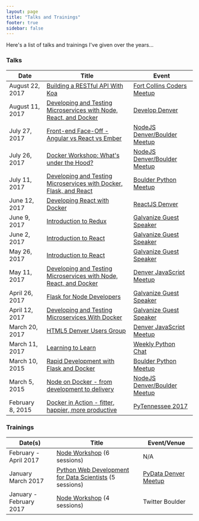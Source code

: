 ```yaml
---
layout: page
title: "Talks and Trainings"
footer: true
sidebar: false
---
```


Here's a list of talks and trainings I've given over the years...

### Talks

| Date            | Title                                 | Event |
|-----------------|---------------------------------------|-------|
| August 22, 2017    | [Building a RESTful API With Koa][29] | [Fort Collins Coders Meetup][28] |
| August 11, 2017    | [Developing and Testing Microservices with Node, React, and Docker][3] | [Develop Denver][27] |
| July 27, 2017   | [Front-end Face-Off - Angular vs React vs Ember][26] | [NodeJS Denver/Boulder Meetup][6] |
| July 26, 2017   | [Docker Workshop: What's under the Hood?][25] | [NodeJS Denver/Boulder Meetup][6] |
| July 11, 2017   | [Developing and Testing Microservices with Docker, Flask, and React][24] | [Boulder Python Meetup][11] |
| June 12, 2017  | [Developing React with Docker][22] | [ReactJS Denver][23] |
| June 9, 2017    | [Introduction to Redux][19] | [Galvanize Guest Speaker][8] |
| June 2, 2017    | [Introduction to React][16] | [Galvanize Guest Speaker][8] |
| May 26, 2017    | [Introduction to React][16] | [Galvanize Guest Speaker][8] |
| May 11, 2017    | [Developing and Testing Microservices with Node, React, and Docker][3] | [Denver JavaScript Meetup][4] |
| April 26, 2017  | [Flask for Node Developers][9] | [Galvanize Guest Speaker][8] |
| April 12, 2017  | [Developing and Testing Microservices With Docker][7] | [Galvanize Guest Speaker][8] |
| March 20, 2017  | [HTML5 Denver Users Group][2]  | [Denver JavaScript Meetup][2] |
| March 11, 2017  | [Learning to Learn][20] | [Weekly Python Chat][21] |
| March 10, 2015   | [Rapid Development with Flask and Docker][10] | [Boulder Python Meetup][11] |
| March 5, 2015   | [Node on Docker - from development to delivery][5] | [NodeJS Denver/Boulder Meetup][6] |
| February 8, 2015   | [Docker in Action - fitter, happier, more productive][14] | [PyTennessee 2017][15] |

### Trainings

| Date(s)            | Title                                 | Event/Venue |
|-----------------|---------------------------------------|-------|
| February - April 2017  | [Node Workshop][18] (6 sessions) | N/A |
| January March 2017  | [Python Web Development for Data Scientists][12] (5 sessions) | [PyData Denver Meetup][13] |
| January - February 2017  | [Node Workshop][17] (4 sessions) | Twitter Boulder |

[1]: http://mherman.org/testcafe-example
[2]: https://www.meetup.com/HTML5-Denver-Users-Group/
[3]: http://mherman.org/microservice-movies
[4]: https://www.meetup.com/meetup-group-KHpdnFBx/
[5]: http://realpython.github.io/fitter-happier-docker/node.html
[6]: https://www.meetup.com/Node-js-Denver-Boulder
[7]: http://mherman.org/blog/2017/04/18/developing-and-testing-microservices-with-docker
[8]: https://www.galvanize.com
[9]: http://mherman.org/blog/2017/04/26/flask-for-node-developers
[10]: https://realpython.com/blog/python/dockerizing-flask-with-compose-and-machine-from-localhost-to-the-cloud/
[11]: https://www.meetup.com/BoulderPython/
[12]: https://github.com/realpython/web-dev-for-data-scientists
[13]: https://www.meetup.com/PyData-Denver/
[14]: http://realpython.github.io/fitter-happier-docker/
[15]: https://www.pytennessee.org/
[16]: http://mherman.org/node-workshop/slides/react-intro
[17]: https://github.com/mjhea0/node-workshop/tree/master/w1
[18]: https://github.com/mjhea0/node-workshop/tree/master/w2
[19]: http://mherman.org/node-workshop/slides/redux-intro
[20]: https://www.crowdcast.io/e/learning
[21]: http://www.weeklypython.chat/
[22]: http://mherman.org/node-workshop/slides/react-docker
[23]: https://www.meetup.com/ReactJS-Denver/
[24]: http://mherman.org/presentations/microservices-flask-docker/
[25]: http://mherman.org/docker-workshop
[26]: http://mherman.org/presentations/front-end-face-off
[27]: https://developdenver.org/
[28]: https://www.meetup.com/Fort-Collins-Coders/
[29]: http://mherman.org/presentations/node-koa-api
